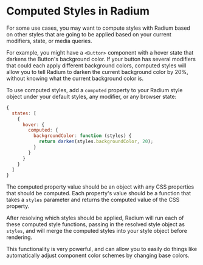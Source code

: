 # Computed Styles in Radium

For some use cases, you may want to compute styles with Radium based on other styles that are going to be applied based on your current modifiers, state, or media queries.

For example, you might have a `<Button>` component with a hover state that darkens the Button's background color. If your button has several modifiers that could each apply different background colors, computed styles will allow you to tell Radium to darken the current background color by 20%, without knowing what the current background color is.

To use computed styles, add a `computed` property to your Radium style object under your default styles, any modifier, or any browser state:

```js
{
  states: [
    {
      hover: {
        computed: {
          backgroundColor: function (styles) {
            return darken(styles.backgroundColor, 20);
          }
        }
      }
    }
  ]
}
```

The computed property value should be an object with any CSS properties that should be computed. Each property's value should be a function that takes a `styles` parameter and returns the computed value of the CSS property.

After resolving which styles should be applied, Radium will run each of these computed style functions, passing in the resolved style object as `styles`, and will merge the computed styles into your style object before rendering.

This functionality is very powerful, and can allow you to easily do things like automatically adjust component color schemes by changing base colors.
